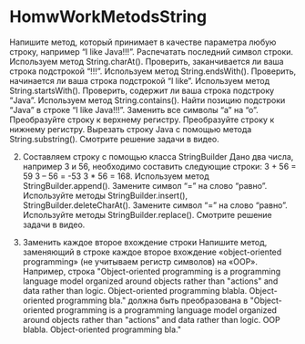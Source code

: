 # HomwWorkMetodsString
Напишите метод, который принимает в качестве параметра любую строку, например “I like Java!!!”. 
Распечатать последний символ строки. Используем метод String.charAt().
Проверить, заканчивается ли ваша строка подстрокой “!!!”. Используем метод String.endsWith().
Проверить, начинается ли ваша строка подстрокой “I like”. Используем метод String.startsWith().
Проверить, содержит ли ваша строка подстроку “Java”. Используем метод String.contains().
Найти позицию подстроки “Java” в строке “I like Java!!!”.
Заменить все символы “а” на “о”. 
Преобразуйте строку к верхнему регистру.
Преобразуйте строку к нижнему регистру.
Вырезать строку Java c помощью метода String.substring().
Смотрите решение задачи в видео.

2. Составляем строку с помощью класса StringBuilder
Дано два числа, например 3 и 56, необходимо составить следующие строки: 
3 + 56 = 59 
3 – 56 = -53 
3 * 56 = 168. 
Используем метод StringBuilder.append(). 
Замените символ “=” на слово “равно”. Используйте методы StringBuilder.insert(), StringBuilder.deleteCharAt(). 
Замените символ “=” на слово “равно”. Используйте методы StringBuilder.replace().
Смотрите решение задачи в видео.

3. Заменить каждое второе вхождение строки
Напишите метод, заменяющий в строке каждое второе вхождение «object-oriented programming» (не учитываем регистр символов) на «OOP». Например, строка 
"Object-oriented programming is a programming language model organized around objects rather than "actions" and data rather than logic. Object-oriented programming blabla. Object-oriented programming bla."
должна быть преобразована в 
"Object-oriented programming is a programming language model organized around objects rather than "actions" and data rather than logic. OOP blabla. Object-oriented programming bla."
